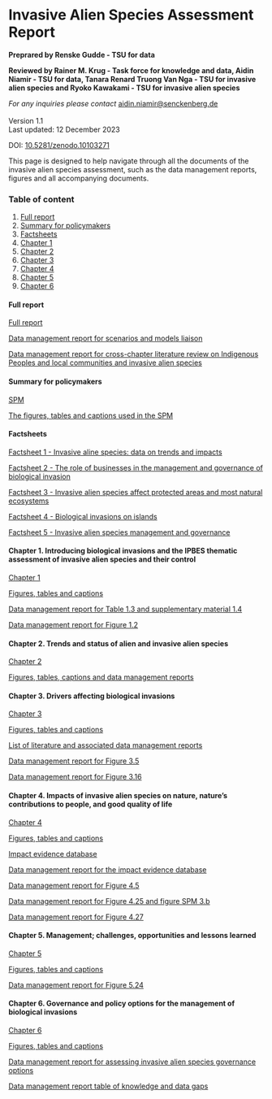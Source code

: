 # Invasive Alien Species Assessment Report

**Preprared by Renske Gudde - TSU for data**

**Reviewed by Rainer M. Krug - Task force for knowledge and data, Aidin Niamir - TSU for data, Tanara Renard Truong Van Nga - TSU for invasive alien species and Ryoko Kawakami - TSU for invasive alien species**

_For any inquiries please contact_ [aidin.niamir@senckenberg.de](mailto:aidin.niamir@senckenberg.de)\
\
Version 1.1\
Last updated: 12 December 2023

DOI: [10.5281/zenodo.10103271](https://zenodo.org/doi/10.5281/zenodo.10103271)

This page is designed to help navigate through all the documents of the invasive alien species assessment, such as the data management reports, figures and all accompanying documents.

### Table of content

1. [Full report](invasive-alien-species-assessment-report.md#full-report)
2. [Summary for policymakers](invasive-alien-species-assessment-report.md#summary-for-policymakers)
3. [Factsheets](invasive-alien-species-assessment-report.md#factsheets)
4. [Chapter 1](invasive-alien-species-assessment-report.md#chapter-1.-introducing-biological-invasions-and-the-ipbes-thematic-assessment-of-invasive-alien-spec)
5. [Chapter 2](invasive-alien-species-assessment-report.md#chapter-2.-trends-and-status-of-alien-and-invasive-alien-species)
6. [Chapter 3](invasive-alien-species-assessment-report.md#chapter-3.-drivers-affecting-biological-invasions)
7. [Chapter 4](invasive-alien-species-assessment-report.md#chapter-4.-impacts-of-invasive-alien-species-on-nature-natures-contributions-to-people-and-good-qual)
8. [Chapter 5](invasive-alien-species-assessment-report.md#chapter-5.-management-challenges-opportunities-and-lessons-learned)
9. [Chapter 6](invasive-alien-species-assessment-report.md#chapter-6.-governance-and-policy-options-for-the-management-of-biological-invasions)

#### **Full report**

[Full report](https://doi.org/10.5281/zenodo.7430682)

[Data management report for scenarios and models liaison](https://doi.org/10.5281/zenodo.5706520)

[Data management report for cross-chapter literature review on Indigenous Peoples and local communities and invasive alien species](https://doi.org/10.5281/zenodo.5760266)

#### **Summary for policymakers**

[SPM](https://doi.org/10.5281/zenodo.7430692)

[The figures, tables and captions used in the SPM](https://doi.org/10.5281/zenodo.8045527)

#### **Factsheets**

[Factsheet 1 - Invasive aline species: data on trends and impacts](https://zenodo.org/doi/10.5281/zenodo.10057013)

[Factsheet 2 - The role of businesses in the management and governance of biological invasion](https://zenodo.org/doi/10.5281/zenodo.10057025)

[Factsheet 3 - Invasive alien species affect protected areas and most natural ecosystems](https://zenodo.org/doi/10.5281/zenodo.10057029)

[Factsheet 4 - Biological invasions on islands](https://zenodo.org/doi/10.5281/zenodo.10057031)

[Factsheet 5 - Invasive alien species management and governance](https://zenodo.org/doi/10.5281/zenodo.10057035)

#### **Chapter 1. Introducing biological invasions and the IPBES thematic assessment of invasive alien species and their control**

[Chapter 1](https://doi.org/10.5281/zenodo.7430723)

[Figures, tables and captions](https://doi.org/10.5281/zenodo.8041593)

[Data management report for Table 1.3 and supplementary material 1.4](https://doi.org/10.5281/zenodo.5518254)

[Data management report for Figure 1.2](https://doi.org/10.5281/zenodo.7560099)

#### **Chapter 2. Trends and status of alien and invasive alien species**

[Chapter 2](https://doi.org/10.5281/zenodo.7430725)

[Figures, tables, captions and data management reports](https://doi.org/10.5281/zenodo.7615582)

#### **Chapter 3. Drivers affecting biological invasions**

[Chapter 3](https://doi.org/10.5281/zenodo.7430727)

[Figures, tables and captions](https://doi.org/10.5281/zenodo.8045887)

[List of literature and associated data management reports](https://doi.org/10.5281/zenodo.5529309)

[Data management report for Figure 3.5](http://doi.org/10.5281/zenodo.7861123)

[Data management report for Figure 3.16](http://doi.org/10.5281/zenodo.7861139)

#### **Chapter 4. Impacts of invasive alien species on nature, nature’s contributions to people, and good quality of life**

[Chapter 4](https://doi.org/10.5281/zenodo.7430731)

[Figures, tables and captions](https://doi.org/10.5281/zenodo.8046326)

[Impact evidence database](https://doi.org/10.5281/zenodo.5706616)

[Data management report for the impact evidence database](https://doi.org/10.5281/zenodo.5766069)

[Data management report for Figure 4.5](https://doi.org/10.5281/zenodo.5762737)

[Data management report for Figure 4.25 and figure SPM 3.b](https://doi.org/10.5281/zenodo.7857828)

[Data management report for Figure 4.27](https://doi.org/10.5281/zenodo.8231570)

#### **Chapter 5. Management; challenges, opportunities and lessons learned**

[Chapter 5](https://doi.org/10.5281/zenodo.7430733)

[Figures, tables and captions](https://doi.org/10.5281/zenodo.8046424)

[Data management report for Figure 5.24](https://doi.org/10.5281/zenodo.7858651)

#### **Chapter 6. Governance and policy options for the management of biological invasions**

[Chapter 6](https://doi.org/10.5281/zenodo.7430747)

[Figures, tables and captions](https://doi.org/10.5281/zenodo.8046442)

[Data management report for assessing invasive alien species governance options](https://doi.org/10.5281/zenodo.5762739)

[Data management report table of knowledge and data gaps](https://doi.org/10.5281/zenodo.7840018)
